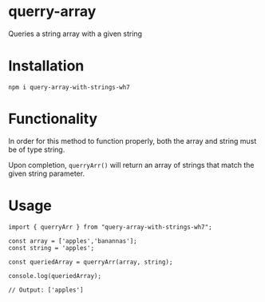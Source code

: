 # querry-array

Queries a string array with a given string

# Installation

```
npm i query-array-with-strings-wh7
```

# Functionality

In order for this method to function properly, both the array and string must be of type string.

Upon completion, `querryArr()` will return an array of strings that match the given string parameter.

# Usage

```
import { querryArr } from "query-array-with-strings-wh7";

const array = ['apples','banannas'];
const string = 'apples';

const queriedArray = querryArr(array, string);

console.log(queriedArray);

// Output: ['apples']
```
